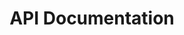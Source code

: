 ---
layout: list.html
title: API Documentation
description: API Documentation for Perk.
collection: group
group: api
---